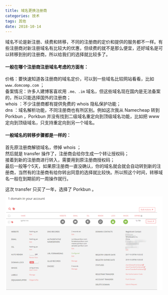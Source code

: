 ```yaml
---
title: 域名更换注册商
categories: 技术
tags: 其他
date: 2018-10-14
---
```


域名不论是新注册、续费和转移，不同的注册商的定价和提供的服务都不一样。有些注册商对新注册域名有比较大的优惠，但续费的就不是那么便宜，还好域名是可以转移到别的注册商，所以给我们的选择就比较多了。<!--more-->

#### 一般在哪个注册商注册域名考虑的方面有：  
价格：要快速知道各注册商的域名定价，可以到一些域名比较网站看看，比如 `www.domcomp.com` ；  
备案情况：许多人建博客喜欢用 `.me、.im` 域名，但这些域名现在国内是无法备案的，所以只能选择国外的注册商；  
whois ：不少注册商都有提供免费的 whois 隐私保护功能；  
dns ：域名解析功能，不同注册商也有所区别。例如这次我从 Namecheap 转到 Porkbun ，Porkbun 并没有找到二级域名重定向到顶级域名功能，比如把 www 定向到顶级域名，只支持重定向到另一个域名。

#### 一般域名的转移步骤都是一样的：  
首先原注册商解锁域名，停掉 whois ；  
然后就是 transfer 操作了，注册商会给你生成一个转让授权码；  
接着到新的注册商进行转入，需要用到原注册商授权码；  
最后一般等个5天，如果原注册商一直没确认，你的域名就会就会自动转到新的注册商，当然有的注册商有给你转出同意的选择就比较快。所以照这个时间，转移域名一般在到期前的一周操作就行。

这次 transfer 只买了一年，选择了 Porkbun 。

<img src="/img/ba/m9vDwUo.png" alt="porkbun" title="">

